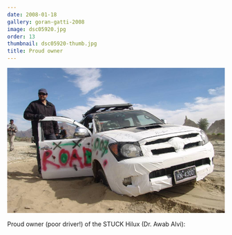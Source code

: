 ```yaml
---
date: 2008-01-18
gallery: goran-gatti-2008
image: dsc05920.jpg
order: 13
thumbnail: dsc05920-thumb.jpg
title: Proud owner
---
```


![Proud owner](./dsc05920.jpg)

Proud owner (poor driver!) of the STUCK Hilux (Dr. Awab Alvi):